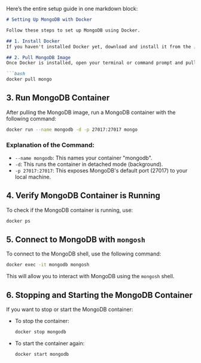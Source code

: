 Here’s the entire setup guide in one markdown block:

````markdown
# Setting Up MongoDB with Docker

Follow these steps to set up MongoDB using Docker.

## 1. Install Docker
If you haven't installed Docker yet, download and install it from the [Docker official website](https://www.docker.com/get-started).

## 2. Pull MongoDB Image
Once Docker is installed, open your terminal or command prompt and pull the MongoDB Docker image from Docker Hub by running the following command:

```bash
docker pull mongo
````

## 3. Run MongoDB Container

After pulling the MongoDB image, run a MongoDB container with the following command:

```bash
docker run --name mongodb -d -p 27017:27017 mongo
```

### Explanation of the Command:

* `--name mongodb`: This names your container "mongodb".
* `-d`: This runs the container in detached mode (background).
* `-p 27017:27017`: This exposes MongoDB's default port (27017) to your local machine.

## 4. Verify MongoDB Container is Running

To check if the MongoDB container is running, use:

```bash
docker ps
```

## 5. Connect to MongoDB with `mongosh`

To connect to the MongoDB shell, use the following command:

```bash
docker exec -it mongodb mongosh
```

This will allow you to interact with MongoDB using the `mongosh` shell.

## 6. Stopping and Starting the MongoDB Container

If you want to stop or start the MongoDB container:

* To stop the container:

  ```bash
  docker stop mongodb
  ```

* To start the container again:

  ```bash
  docker start mongodb
  ```

```
